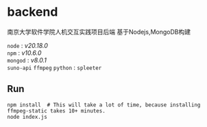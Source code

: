 # backend
南京大学软件学院人机交互实践项目后端
基于Nodejs,MongoDB构建

`node` : *v20.18.0*  
`npm` : *v10.6.0*  
`mongod` : *v8.0.1*  
`suno-api`
`ffmpeg`
`python` : `spleeter` 


## Run
```shell
npm install  # This will take a lot of time, because installing ffmpeg-static takes 10+ minutes.
node index.js
```